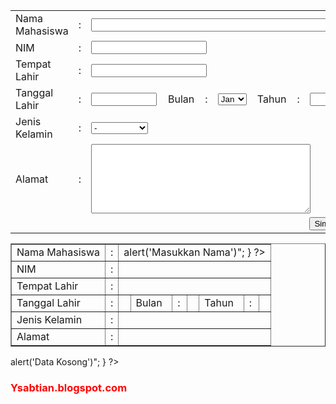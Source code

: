 <html>
<head>
<title>Pendaftaran</title>
</head>

<body>
<form method="post">
<table border="0">
<tr>
    <td> Nama Mahasiswa </td>
    <td> : </td>
    <td colspan="7"> <input type="text" name="nama" size="54"/> </td>
</tr>
<tr>
    <td> NIM </td>
    <td> : </td>
    <td colspan="7"> <input type="text" name="nim"/></td>
</tr>
<tr>
    <td> Tempat Lahir </td>
    <td> : </td>
    <td colspan="7"> <input type="text" name="tempat" /></td>
</tr>
<tr>
    <td> Tanggal Lahir </td>
    <td> : </td>
    <td> <input type="text" name="tanggal" size="10"/> </td>
    <td> Bulan </td>
    <td> : </td>
    <td><select name="bulan">
        <option value="1" selected="selected"> Jan </option>
        <option value="2" > Feb </option>
        <option value="3" > Mar </option>
        <option value="4" > Apr </option>
        <option value="5" > Mei </option>
        <option value="6" > Jun </option>
        <option value="7" > Jul </option>
        <option value="8" > Agu </option>
        <option value="9" > Sep </option>
        <option value="10" > Okt </option>
        <option value="11" > Nov </option>
        <option value="12" > Des </option></select></td>
    <td> Tahun </td>
    <td> : </td>
    <td> <input type="text" name="tahun" size="10" /> </td>       
</tr>
<tr>
    <td> Jenis Kelamin </td>
    <td> : </td>
    <td colspan="7"> <select name="kelamin">
                    <option value="1" selected="selected"> - </option>
                    <option value="2"> Laki-Laki </option>
                    <option value="3"> Perempuan </option></select></td>
</tr>
<tr>
    <td> Alamat </td>
    <td> : </td>
    <td colspan="7"><textarea name="alamat" cols="41" rows="7"></textarea></td>
</tr>
<tr>
    <td colspan="9" align="right"><input type="submit" name="submit" value="Simpan" /><input type="reset" name="reset" value="Batal" /></td>
</tr>
</table>
</body>
</html>

<?php
$nama=isset($_POST['nama'])?$_POST['nama']:'';
$nim=isset($_POST['nim'])?$_POST['nim']:'';
$tempat=isset($_POST['tempat'])?$_POST['tempat']:'';
$tanggal=isset($_POST['tanggal'])?$_POST['tanggal']:'';
$bulan=isset($_POST['bulan'])?$_POST['bulan']:'';
$tahun=isset($_POST['tahun'])?$_POST['tahun']:'';
$kelamin=isset($_POST['kelamin'])?$_POST['kelamin']:'';
$alamat=isset($_POST['alamat'])?$_POST['alamat']:'';

if(!empty($nama) and !empty($nim) and !empty($tempat) and !empty($tanggal) and !empty($bulan) and !empty($tahun) and !empty($kelamin) and !empty($alamat))
{
    ?>
<table border="1">
<tr>
    <td> Nama Mahasiswa </td>
    <td> : </td>
    <td colspan="7">
        <?php 
        if (!empty($nama))
            {
                echo $nama ;
            }
        else 
            {   
            echo"<script>alert('Masukkan Nama')</script>";
            }
        ?>
</tr>
<tr>
    <td> NIM </td>
    <td> : </td>
    <td colspan="7"><?php echo $nim ?></td>
</tr>
<tr>
    <td> Tempat Lahir </td>
    <td> : </td>
    <td colspan="7"><?php echo $tempat ?></td>
</tr>
<tr>
    <td> Tanggal Lahir </td>
    <td> : </td>
    <td> <?php echo $tanggal ?> </td>
    <td> Bulan </td>
    <td> : </td>
    <td>
    <?php 
    if($bulan=="1")
        {
            echo "Januari";
        }
    else if($bulan=="2")
        {
            echo "Februari";
        }
    else if($bulan=="3")
        {
            echo "Maret";
        }
    else if($bulan=="4")
        {
            echo "April";
        }
    else if($bulan=="5")
        {
            echo "Mei";
        }
    else if($bulan=="6")
        {
            echo "Juni";
        }
    else if($bulan=="7")
        {
            echo "Juli";
        }
    else if($bulan=="8")
        {
            echo "Agustus";
        }
    else if($bulan=="9")
        {
            echo "September";
        }
    else if($bulan=="10")
        {
            echo "Oktober";
        }
    else if($bulan=="11")
        {
            echo "November";
        }
    else if($bulan=="12")
        {
            echo "Desember";
        }
    else
        {
            echo "Salah";
        }
    ?>
    </td>
    <td> Tahun </td>
    <td> : </td>
    <td> <?php echo $tahun ?> </td>       
</tr>
<tr>
    <td> Jenis Kelamin </td>
    <td> : </td>
    <td colspan="7"><?php echo $kelamin ?></td>
</tr>
<tr>
    <td> Alamat </td>
    <td> : </td>
    <td colspan="7"><?php echo $alamat ?></td>
</tr>
</table>
<?php
}
else
{
    echo"<script>alert('Data Kosong')</script>";
}
?>

<font color="red"><h3>Ysabtian.blogspot.com</h3></font>